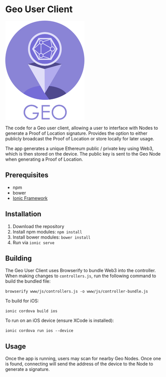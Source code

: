 # Geo User Client

![logo](https://raw.githubusercontent.com/GeoProof/geoproof.github.io/master/img/geo_3.png)

The code for a Geo user client, allowing a user to interface with Nodes to generate a Proof of Location signature. Provides the option to either publicly broadcast the Proof of Location or store locally for later usage.

The app generates a unique Ethereum public / private key using Web3, which is then stored on the device. The public key is sent to the Geo Node when generating a Proof of Location.

## Prerequisites

- npm
- bower
- [Ionic Framework](https://ccoenraets.github.io/ionic-tutorial/install-ionic.html)

## Installation
1. Download the repository
2. Install npm modules: `npm install`
3. Install bower modules: `bower install`
4. Run via `ionic serve`

## Building

The Geo User Client uses Browserify to bundle Web3 into the controller. When making changes to `controllers.js`, run the following command to build the bundled file:

`browserify www/js/controllers.js -o www/js/controller-bundle.js`

To build for iOS:

`ionic cordova build ios`

To run on an iOS device (ensure XCode is installed):

`ionic cordova run ios --device`

## Usage

Once the app is running, users may scan for nearby Geo Nodes. Once one is found, connecting will send the address of the device to the Node to generate a signature.

